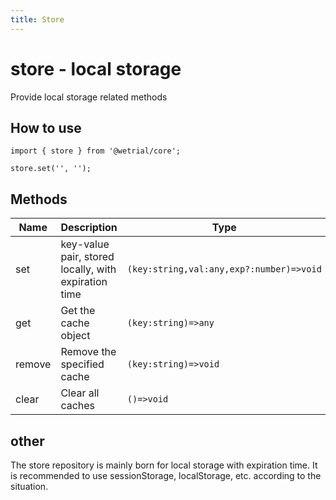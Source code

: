 ```yaml
---
title: Store
---
```


# store - local storage

Provide local storage related methods

## How to use

```tsx |pure
import { store } from '@wetrial/core';

store.set('', '');
```

## Methods

| Name   | Description                                          | Type                                     |
| ------ | ---------------------------------------------------- | ---------------------------------------- |
| set    | key-value pair, stored locally, with expiration time | `(key:string,val:any,exp?:number)=>void` |
| get    | Get the cache object                                 | `(key:string)=>any`                      |
| remove | Remove the specified cache                           | `(key:string)=>void`                     |
| clear  | Clear all caches                                     | `()=>void`                               |

## other

The store repository is mainly born for local storage with expiration time. It is recommended to use sessionStorage, localStorage, etc. according to the situation.
